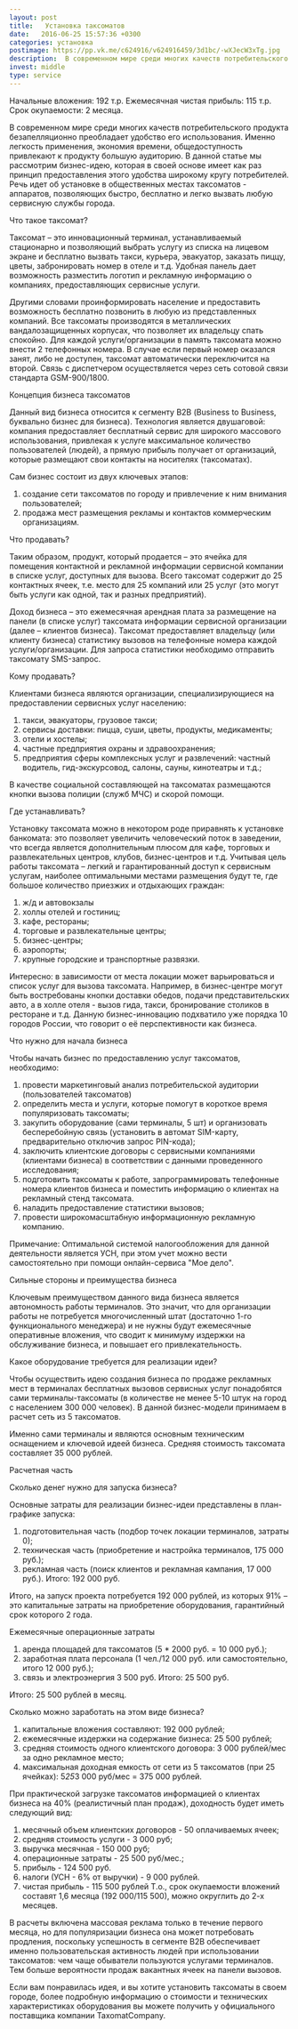 ```yaml
---
layout: post
title:   Установка таксоматов
date:   2016-06-25 15:57:36 +0300
categories: установка
postimage: https://pp.vk.me/c624916/v624916459/3d1bc/-wXJecW3xTg.jpg
description:  В современном мире среди многих качеств потребительского продукта безапелляционно преобладает удобство его использования. Именно легкость применения, экономия времени, общедоступность привлекают к продукту большую аудиторию.
invest: middle
type: service
---
```


Начальные вложения: 192 т.р.
Ежемесячная чистая прибыль: 115 т.р.
Срок окупаемости: 2 месяца.

В современном мире среди многих качеств потребительского продукта безапелляционно преобладает удобство его использования. Именно легкость применения, экономия времени, общедоступность привлекают к продукту большую аудиторию. В данной статье мы рассмотрим бизнес-идею, которая в своей основе имеет как раз принцип предоставления этого удобства широкому кругу потребителей. Речь идет об установке в общественных местах таксоматов - аппаратов, позволяющих быстро, бесплатно и легко вызвать любую сервисную службы города.

Что такое таксомат?

Таксомат – это инновационный терминал, устанавливаемый стационарно и позволяющий выбрать услугу из списка на лицевом экране и бесплатно вызвать такси, курьера, эвакуатор, заказать пиццу, цветы, забронировать номер в отеле и т.д. Удобная панель дает возможность разместить логотип и рекламную информацию о компаниях, предоставляющих сервисные услуги.

Другими словами проинформировать население и предоставить возможность бесплатно позвонить в любую из представленных компаний. Все таксоматы производятся в металлических вандалозащищенных корпусах, что позволяет их владельцу спать спокойно. Для каждой услуги/организации в память таксомата можно внести 2 телефонных номера. В случае если первый номер оказался занят, либо не доступен, таксомат автоматически переключится на второй. Связь с диспетчером осуществляется через сеть сотовой связи стандарта GSM-900/1800.

Концепция бизнеса таксоматов

Данный вид бизнеса относится к сегменту В2В (Business to Business, буквально бизнес для бизнеса). Технология является двушаговой: компания предоставляет бесплатный сервис для широкого массового использования, привлекая к услуге максимальное количество пользователей (людей), а прямую прибыль получает от организаций, которые размещают свои контакты на носителях (таксоматах). 

Сам бизнес состоит из двух ключевых этапов:
1) создание сети таксоматов по городу и привлечение к ним внимания пользователей;
2) продажа мест размещения рекламы и контактов коммерческим организациям.

Что продавать?

Таким образом, продукт, который продается – это ячейка для помещения контактной и рекламной информации сервисной компании в списке услуг, доступных для вызова. Всего таксомат содержит до 25 контактных ячеек, т.е. место для 25 компаний или 25 услуг (это могут быть услуги как одной, так и разных предприятий).

Доход бизнеса – это ежемесячная арендная плата за размещение на панели (в списке услуг) таксомата информации сервисной организации (далее – клиентов бизнеса). Таксомат предоставляет владельцу (или клиенту бизнеса) статистику вызовов на телефонные номера каждой услуги/организации. Для запроса статистики необходимо отправить таксомату SMS-запрос.

Кому продавать?

Клиентами бизнеса являются организации, специализирующиеся на предоставлении сервисных услуг населению:
1) такси, эвакуаторы, грузовое такси;
2) сервисы доставки: пицца, суши, цветы, продукты, медикаменты;
3) отели и хостелы;
4) частные предприятия охраны и здравоохранения;
5) предприятия сферы комплексных услуг и развлечений: частный водитель, гид-экскурсовод, салоны, сауны, кинотеатры и т.д.;

В качестве социальной составляющей на таксоматах размещаются кнопки вызова полиции (служб МЧС) и скорой помощи.

Где устанавливать?

Установку таксомата можно в некотором роде приравнять к установке банкомата: это позволяет увеличить человеческий поток в заведении, что всегда является дополнительным плюсом для кафе, торговых и развлекательных центров, клубов, бизнес-центров и т.д. Учитывая цель работы таксомата – легкий и гарантированный доступ к сервисным услугам, наиболее оптимальными местами размещения будут те, где большое количество приезжих и отдыхающих граждан:

1) ж/д и автовокзалы
2) холлы отелей и гостиниц;
3) кафе, рестораны;
4) торговые и развлекательные центры;
5) бизнес-центры;
6) аэропорты;
7) крупные городские и транспортные развязки.

Интересно: в зависимости от места локации может варьироваться и список услуг для вызова таксомата. Например, в бизнес-центре могут быть востребованы кнопки доставки обедов, подачи представительских авто, а в холле отеля - вызов гида, такси, бронирование столиков в ресторане и т.д. Данную бизнес-инновацию подхватило уже порядка 10 городов России, что говорит о её перспективности как бизнеса.

Что нужно для начала бизнеса

Чтобы начать бизнес по предоставлению услуг таксоматов, необходимо:
1) провести маркетинговый анализ потребительской аудитории (пользователей таксоматов)
2) определить места и услуги, которые помогут в короткое время популяризовать таксоматы;
3) закупить оборудование (сами терминалы, 5 шт) и организовать бесперебойную связь (установить в автомат SIM-карту, предварительно отключив запрос PIN-кода);
4) заключить клиентские договоры с сервисными компаниями (клиентами бизнеса) в соответствии с данными проведенного исследования;
5) подготовить таксоматы к работе, запрограммировать телефонные номера клиентов бизнеса и поместить информацию о клиентах на рекламный стенд таксомата.
6) наладить предоставление статистики вызовов;
7) провести широкомасштабную информационную рекламную компанию.

Примечание: Оптимальной системой налогообложения для данной деятельности является УСН, при этом учет можно вести самостоятельно при помощи онлайн-сервиса "Мое дело". 

Сильные стороны и преимущества бизнеса

Ключевым преимуществом данного вида бизнеса является автономность работы терминалов. Это значит, что для организации работы не потребуется многочисленный штат (достаточно 1-го функционального менеджера) и не нужны будут ежемесячные оперативные вложения, что сводит к минимуму издержки на обслуживание бизнеса, и повышает его привлекательность.

Какое оборудование требуется для реализации идеи?

Чтобы осуществить идею создания бизнеса по продаже рекламных мест в терминалах бесплатных вызовов сервисных услуг понадобятся сами терминалы-таксоматы (в количестве не менее 5-10 штук на город с населением 300 000 человек). В данной бизнес-модели принимаем в расчет сеть из 5 таксоматов.

Именно сами терминалы и являются основным техническим оснащением и ключевой идеей бизнеса. Средняя стоимость таксомата составляет 35 000 рублей.

Расчетная часть

Сколько денег нужно для запуска бизнеса?

Основные затраты для реализации бизнес-идеи представлены в план-графике запуска:

1) подготовительная часть (подбор точек локации терминалов, затраты 0);
2) техническая часть (приобретение и настройка терминалов, 175 000 руб.);
3) рекламная часть (поиск клиентов и рекламная кампания, 17 000 руб.).
Итого: 192 000 руб.

Итого, на запуск проекта потребуется 192 000 рублей, из которых 91% – это капитальные затраты на приобретение оборудования, гарантийный срок которого 2 года.

Ежемесячные операционные затраты

1) аренда площадей для таксоматов (5 * 2000 руб. = 10 000 руб.);
2) заработная плата персонала (1 чел./12 000 руб. или самостоятельно, итого 12 000 руб.);
3) связь и электроэнергия 3 500 руб.
Итого: 25 500 руб.

Итого: 25 500 рублей в месяц.

Сколько можно заработать на этом виде бизнеса? 

1) капитальные вложения составляют: 192 000 рублей;
2) ежемесячные издержки на содержание бизнеса: 25 500 рублей;
3) средняя стоимость одного клиентского договора: 3 000 рублей/мес за одно рекламное место;
4) максимальная доходная емкость от сети из 5 таксоматов (при 25 ячейках): 
5*25*3 000 руб/мес = 375 000 рублей. 

При практической загрузке таксоматов информацией о клиентах бизнеса на 40% (реалистичный план продаж), доходность будет иметь следующий вид:

1) месячный объем клиентских договоров - 50 оплачиваемых ячеек;
2) средняя стоимость услуги - 3 000 руб;
3) выручка месячная - 150 000 руб;
4) операционные затраты - 25 500 руб/мес.;
5) прибыль - 124 500 руб.
6) налоги (УСН - 6% от выручки) - 9 000 рублей.
7) чистая прибыль - 115 500 рублей
Т.о., срок окупаемости вложений составят 1,6 месяца (192 000/115 500), можно округлить до 2-х месяцев.

В расчеты включена массовая реклама только в течение первого месяца, но для популяризации бизнеса она может потребовать продления, поскольку успешность в сегменте В2В обеспечивает именно пользовательская активность людей при использовании таксоматов: чем чаще обыватели пользуются услугами терминалов. Тем больше вероятности продаж вакантных ячеек на панели вызовов.

Если вам понравилась идея, и вы хотите установить таксоматы в своем городе, более подробную информацию о стоимости и технических характеристиках оборудования вы можете получить у официального поставщика компании TaxomatCompany.
